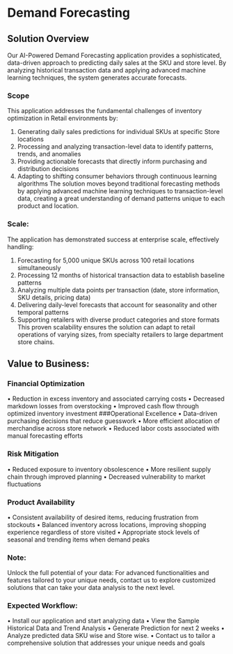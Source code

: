# Demand Forecasting

## Solution Overview
Our AI-Powered Demand Forecasting application provides a sophisticated, data-driven approach to predicting daily sales at the SKU and store level. By analyzing historical transaction data and applying advanced machine learning techniques, the system generates accurate forecasts.
### Scope
This application addresses the fundamental challenges of inventory optimization in Retail environments by:
1. Generating daily sales predictions for individual SKUs at specific Store locations
2. Processing and analyzing transaction-level data to identify patterns, trends, and anomalies
3. Providing actionable forecasts that directly inform purchasing and distribution decisions
4. Adapting to shifting consumer behaviors through continuous learning algorithms
The solution moves beyond traditional forecasting methods by applying advanced machine learning techniques to transaction-level data, creating a great understanding of demand patterns unique to each product and location.
### Scale:
The application has demonstrated success at enterprise scale, effectively handling:
1. Forecasting for 5,000 unique SKUs across 100 retail locations simultaneously
2. Processing 12 months of historical transaction data to establish baseline patterns
3. Analyzing multiple data points per transaction (date, store information, SKU details, pricing data)
4. Delivering daily-level forecasts that account for seasonality and other temporal patterns
5. Supporting retailers with diverse product categories and store formats
This proven scalability ensures the solution can adapt to retail operations of varying sizes, from specialty retailers to large department store chains.

## Value to Business:
### Financial Optimization
• Reduction in excess inventory and associated carrying costs
• Decreased markdown losses from overstocking
• Improved cash flow through optimized inventory investment
###Operational Excellence
• Data-driven purchasing decisions that reduce guesswork
• More efficient allocation of merchandise across store network
• Reduced labor costs associated with manual forecasting efforts
### Risk Mitigation
• Reduced exposure to inventory obsolescence
• More resilient supply chain through improved planning
• Decreased vulnerability to market fluctuations
### Product Availability
• Consistent availability of desired items, reducing frustration from stockouts
• Balanced inventory across locations, improving shopping experience regardless of store visited
• Appropriate stock levels of seasonal and trending items when demand peaks

### Note:
Unlock the full potential of your data: For advanced functionalities and features tailored to your unique needs, contact us to explore customized solutions that can take your data analysis to the next level.

### Expected Workflow:
• Install our application and start analyzing data
• View the Sample Historical Data and Trend Analysis
• Generate Prediction for next 2 weeks
• Analyze predicted data SKU wise and Store wise.
• Contact us to tailor a comprehensive solution that addresses your unique needs and goals


